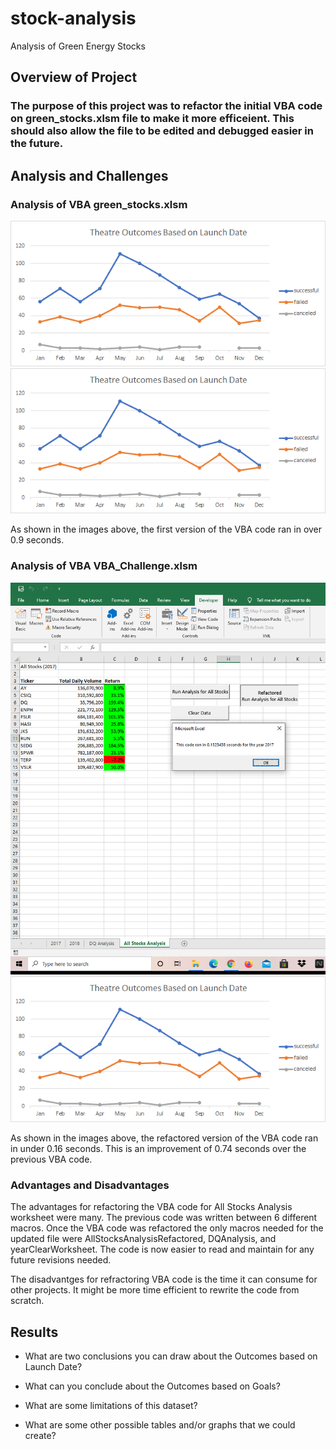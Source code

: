 # stock-analysis
Analysis of Green Energy Stocks

## Overview of Project

### The purpose of this project was to refactor the initial VBA code on green_stocks.xlsm file to make it more efficeient.  This should also allow the file to be edited and debugged easier in the future.

## Analysis and Challenges

### Analysis of VBA green_stocks.xlsm

![green_stocks_2017.png](https://github.com/ftrbrum/kickstarter-analysis/blob/main/Theatre_Outcomes_vs_Launch.png)
![green_stocks_2018.png](https://github.com/ftrbrum/kickstarter-analysis/blob/main/Theatre_Outcomes_vs_Launch.png)

As shown in the images above, the first version of the VBA code ran in over 0.9 seconds.

### Analysis of VBA VBA_Challenge.xlsm

![VBA_Challenge_2017.png](resources/VBA_Challenge_2017.png)
![VBA_Challenge_2018.png](https://github.com/ftrbrum/kickstarter-analysis/blob/main/Theatre_Outcomes_vs_Launch.png)

As shown in the images above, the refactored version of the VBA code ran in under 0.16 seconds. This is an improvement of 0.74 seconds over the previous VBA code.

### Advantages and Disadvantages

The advantages for refactoring the VBA code for All Stocks Analysis worksheet were many.  The previous code was written between 6 different macros.  Once the VBA code was refactored the only macros needed for the updated file were AllStocksAnalysisRefactored, DQAnalysis, and yearClearWorksheet.  The code is now easier to read and maintain for any future revisions needed.

The disadvantges for refractoring VBA code is the time it can consume for other projects.  It might be more time efficient to rewrite the code from scratch. 

## Results

- What are two conclusions you can draw about the Outcomes based on Launch Date?

- What can you conclude about the Outcomes based on Goals?

- What are some limitations of this dataset?

- What are some other possible tables and/or graphs that we could create?
